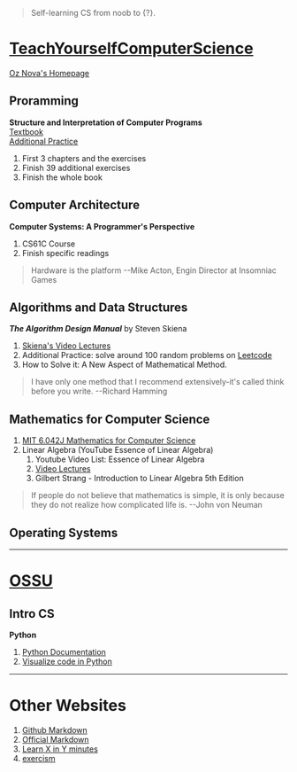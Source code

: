 > Self-learning CS from noob to {?}.  
# [TeachYourselfComputerScience](https://teachyourselfcs.com/)
[Oz Nova's Homepage](https://ozwrites.com/)
## Proramming
**Structure and Interpretation of Computer Programs**  
[Textbook](https://sarabander.github.io/sicp/html/index.xhtml)  
[Additional Practice](exercism.io)  
1. First 3 chapters and the exercises  
2. Finish 39 additional exercises
3. Finish the whole book  
## Computer Architecture
**Computer Systems: A Programmer's Perspective**  
1. CS61C Course  
2. Finish specific readings
> Hardware is the platform --Mike Acton, Engin Director at Insomniac Games
## Algorithms and Data Structures
***The Algorithm Design Manual*** by Steven Skiena  
1. [Skiena's Video Lectures](https://www3.cs.stonybrook.edu/~skiena/373/videos/)  
2. Additional Practice: solve around 100 random problems on [Leetcode](https://leetcode.com/)  
3. How to Solve it: A New Aspect of Mathematical Method.
> I have only one method that I recommend extensively-it's called think before you write. --Richard Hamming
## Mathematics for Computer Science
1. [MIT 6.042J Mathematics for Computer Science](https://ocw.mit.edu/courses/6-042j-mathematics-for-computer-science-spring-2015/)
2. Linear Algebra (YouTube Essence of Linear Algebra)
	1. Youtube Video List: Essence of Linear Algebra
	2. [Video Lectures](https://ocw.mit.edu/courses/18-06sc-linear-algebra-fall-2011/)
    3. Gilbert Strang - Introduction to Linear Algebra 5th Edition
> If people do not believe that mathematics is simple, it is only because they do not realize how complicated life is. --John von Neuman
## Operating Systems

---
# [OSSU](https://github.com/ossu/computer-science)
## Intro CS
**Python** 
1. [Python Documentation](https://docs.python.org/3/)  
2. [Visualize code in Python](https://pythontutor.com/visualize.html)
---
# Other Websites
1. [Github Markdown](https://docs.github.com/en/get-started/writing-on-github)
2. [Official Markdown](https://www.markdownguide.org/)
3. [Learn X in Y minutes](https://learnxinyminutes.com/)
4. [exercism](exercism.io)